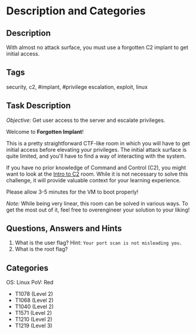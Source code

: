 # Description and Categories

## Description

With almost no attack surface, you must use a forgotten C2 implant to get initial access.

## Tags

security, c2, #implant, #privilege escalation, exploit, linux

## Task Description

*Objective:* Get user access to the server and escalate privileges.

Welcome to **Forgotten Implant**!

This is a pretty straightforward CTF-like room in which you will have to get initial access before elevating your privileges. The initial attack surface is quite limited, and you'll have to find a way of interacting with the system.

If you have no prior knowledge of Command and Control (C2), you might want to look at the [Intro to C2](https://tryhackme.com/room/introtoc2) room. While it is not necessary to solve this challenge, it will provide valuable context for your learning experience.

Please allow 3-5 minutes for the VM to boot properly!

*Note:* While being very linear, this room can be solved in various ways. To get the most out of it, feel free to overengineer your solution to your liking!

## Questions, Answers and Hints

1. What is the user flag? Hint: `Your port scan is not misleading you.`
2. What is the root flag?

## Categories

OS: Linux
PoV: Red

* T1078 (Level 2)
* T1068 (Level 2)
* T1040 (Level 2)
* T1571 (Level 2)
* T1210 (Level 2)
* T1219 (Level 3)
